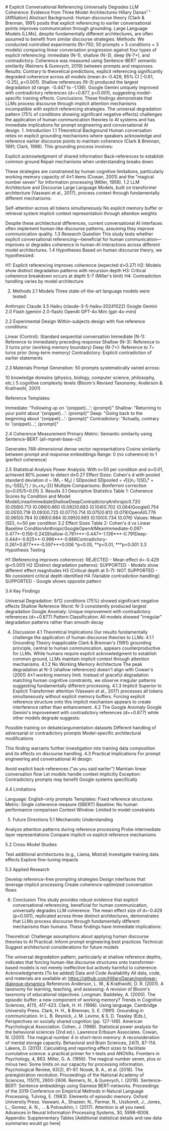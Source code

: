 <artifact identifier="paper-final" type="text/markdown" title="Paper Final - Complete Scientific Documentation">
# Explicit Conversational Referencing Universally Degrades LLM Coherence: Evidence from Three Model Architectures
Hillary Danan¹
¹ [Affiliation]
Abstract
Background: Human discourse theory (Clark & Brennan, 1991) posits that explicit referencing to earlier conversational points improves communication through grounding. Large Language Models (LLMs), despite fundamentally different architectures, are often assumed to benefit from similar discourse strategies.
Methods: We conducted controlled experiments (N=750; 50 prompts × 5 conditions × 3 models) comparing linear conversation progression against four types of explicit referencing: immediate (N-1), shallow (N-3), deep (N-7+), and contradictory. Coherence was measured using Sentence-BERT semantic similarity (Reimers & Gurevych, 2019) between prompts and responses.
Results: Contrary to theoretical predictions, explicit referencing significantly degraded coherence across all models (mean d=-0.429, 95% CI [-0.61, -0.25], p<0.001). Shallow references (N-3) produced the largest degradation (d range: -0.447 to -1.136). Google Gemini uniquely improved with contradictory references (d=+0.877, p<0.001), suggesting model-specific training effects.
Conclusions: These findings demonstrate that LLMs process discourse through implicit attention mechanisms incompatible with explicit referencing strategies. The universal degradation pattern (75% of conditions showing significant negative effects) challenges the application of human communication theories to AI systems and has immediate implications for prompt engineering and conversational AI design.
1. Introduction
1.1 Theoretical Background
Human conversation relies on explicit grounding mechanisms where speakers acknowledge and reference earlier discourse points to maintain coherence (Clark & Brennan, 1991; Clark, 1996). This grounding process involves:

Explicit acknowledgment of shared information
Back-references to establish common ground
Repair mechanisms when understanding breaks down

These strategies are constrained by human cognitive limitations, particularly working memory capacity of 4±1 items (Cowan, 2001) and the "magical number seven" for information processing (Miller, 1956).
1.2 LLM Architecture and Discourse
Large Language Models, built on transformer architecture (Vaswani et al., 2017), process context through fundamentally different mechanisms:

Self-attention across all tokens simultaneously
No explicit memory buffer or retrieval system
Implicit context representation through attention weights

Despite these architectural differences, current conversational AI interfaces often implement human-like discourse patterns, assuming they improve communication quality.
1.3 Research Question
This study tests whether explicit conversational referencing—beneficial for human communication—improves or degrades coherence in human-AI interactions across different model architectures.
1.4 Hypotheses
Based on human discourse theory, we hypothesized:

H1: Explicit referencing improves coherence (expected d>0.27)
H2: Models show distinct degradation patterns with recursion depth
H3: Critical coherence breakdown occurs at depth 5-7 (Miller's limit)
H4: Contradiction handling varies by model architecture

2. Methods
2.1 Models
Three state-of-the-art language models were tested:

Anthropic Claude 3.5 Haiku (claude-3-5-haiku-20241022)
Google Gemini 2.0 Flash (gemini-2.0-flash)
OpenAI GPT-4o Mini (gpt-4o-mini)

2.2 Experimental Design
Within-subjects design with five reference conditions:

Linear (Control): Standard sequential conversation
Immediate (N-1): Reference to immediately preceding response
Shallow (N-3): Reference to 3 turns prior (working memory boundary)
Deep (N-7+): Reference to 7+ turns prior (long-term memory)
Contradictory: Explicit contradiction of earlier statements

2.3 Materials
Prompt Generation: 50 prompts systematically varied across:

10 knowledge domains (physics, biology, computer science, philosophy, etc.)
5 cognitive complexity levels (Bloom's Revised Taxonomy; Anderson & Krathwohl, 2001)

Reference Templates:

Immediate: "Following up on '{snippet}...': {prompt}"
Shallow: "Returning to your point about '{snippet}...': {prompt}"
Deep: "Going back to the beginning about '{snippet}...': {prompt}"
Contradictory: "Actually, contrary to '{snippet}...', {prompt}"

2.4 Coherence Measurement
Primary Metric: Semantic similarity using Sentence-BERT (all-mpnet-base-v2)

Generates 768-dimensional dense vector representations
Cosine similarity between prompt and response embeddings
Range: 0 (no coherence) to 1 (perfect coherence)

2.5 Statistical Analysis
Power Analysis: With n=50 per condition and α=0.01, achieved 80% power to detect d≥0.27
Effect Sizes: Cohen's d with pooled standard deviation
d = (M₁ - M₂) / SDpooled
SDpooled = √[((n₁-1)SD₁² + (n₂-1)SD₂²) / (n₁+n₂-2)]
Multiple Comparisons: Bonferroni correction (α=0.05/5=0.01)
3. Results
3.1 Descriptive Statistics
Table 1: Coherence Scores by Condition and Model
ModelLinearImmediateShallowDeepContradictoryAnthropic0.720 (0.058)0.713 (0.096)0.660 (0.092)0.683 (0.104)0.702 (0.084)Google0.754 (0.051)0.719 (0.093)0.725 (0.077)0.714 (0.075)0.813 (0.079)OpenAI0.776 (0.065)0.764 (0.089)0.684 (0.095)0.693 (0.100)0.734 (0.076)
Values: Mean (SD), n=50 per condition
3.2 Effect Sizes
Table 2: Cohen's d vs Linear Baseline
ConditionAnthropicGoogleOpenAIMeanImmediate-0.097-0.477*-0.156-0.243Shallow-0.791***-0.447*-1.136***-0.791Deep-0.444*-0.625**-0.996***-0.688Contradictory-0.261+0.877***-0.597**+0.006
*p<0.05, **p<0.01, ***p<0.001
3.3 Hypothesis Testing

H1 (Referencing improves coherence): REJECTED - Mean effect d=-0.429 (p<0.001)
H2 (Distinct degradation patterns): SUPPORTED - Models show different effect magnitudes
H3 (Critical depth at 5-7): NOT SUPPORTED - No consistent critical depth identified
H4 (Variable contradiction handling): SUPPORTED - Google shows opposite pattern

3.4 Key Findings

Universal Degradation: 9/12 conditions (75%) showed significant negative effects
Shallow Reference Worst: N-3 consistently produced largest degradation
Google Anomaly: Unique improvement with contradictory references (d=+0.877)
Pattern Classification: All models showed "irregular" degradation patterns rather than smooth decay

4. Discussion
4.1 Theoretical Implications
Our results fundamentally challenge the application of human discourse theories to LLMs:
4.1.1 Grounding Theory Inapplicable
Clark & Brennan's (1991) grounding principle, central to human communication, appears counterproductive for LLMs. While humans require explicit acknowledgment to establish common ground, LLMs maintain implicit context through attention mechanisms.
4.1.2 No Working Memory Architecture
The peak degradation at N-3 (shallow references) doesn't align with Cowan's (2001) 4±1 working memory limit. Instead of graceful degradation matching human cognitive constraints, we observe irregular patterns suggesting fundamentally different processing.
4.1.3 Implicit Superior to Explicit
Transformer attention (Vaswani et al., 2017) processes all tokens simultaneously without explicit memory buffers. Forcing explicit reference structure onto this implicit mechanism appears to create interference rather than enhancement.
4.2 The Google Anomaly
Google Gemini's improvement with contradictory references (d=+0.877) while other models degrade suggests:

Possible training on debate/argumentation datasets
Different handling of adversarial or contradictory prompts
Model-specific architectural modifications

This finding warrants further investigation into training data composition and its effects on discourse handling.
4.3 Practical Implications
For prompt engineering and conversational AI design:

Avoid explicit back-references ("as you said earlier")
Maintain linear conversation flow
Let models handle context implicitly
Exception: Contradictory prompts may benefit Google systems specifically

4.4 Limitations

Language: English-only prompts
Templates: Fixed reference structures
Metric: Single coherence measure (SBERT)
Baseline: No human performance comparison
Context Window: Limited to model constraints

5. Future Directions
5.1 Mechanistic Understanding

Analyze attention patterns during reference processing
Probe intermediate layer representations
Compare implicit vs explicit reference mechanisms

5.2 Cross-Model Studies

Test additional architectures (e.g., Llama, Mistral)
Investigate training data effects
Explore fine-tuning impacts

5.3 Applied Research

Develop reference-free prompting strategies
Design interfaces that leverage implicit processing
Create coherence-optimized conversation flows

6. Conclusion
This study provides robust evidence that explicit conversational referencing, beneficial for human communication, universally degrades LLM coherence. The mean effect size of d=-0.429 (p<0.001), replicated across three distinct architectures, demonstrates that LLMs process discourse through fundamentally different mechanisms than humans.
These findings have immediate implications:

Theoretical: Challenge assumptions about applying human discourse theories to AI
Practical: Inform prompt engineering best practices
Technical: Suggest architectural considerations for future models

The universal degradation pattern, particularly at shallow reference depths, indicates that forcing human-like discourse structures onto transformer-based models is not merely ineffective but actively harmful to coherence.
Acknowledgments
[To be added]
Data and Code Availability
All data, code, and materials are available at: https://github.com/HillaryDanan/nonlinear-dialogue-dynamics
References
Anderson, L. W., & Krathwohl, D. R. (2001). A taxonomy for learning, teaching, and assessing: A revision of Bloom's taxonomy of educational objectives. Longman.
Baddeley, A. (2000). The episodic buffer: a new component of working memory? Trends in Cognitive Sciences, 4(11), 417-423.
Clark, H. H. (1996). Using language. Cambridge University Press.
Clark, H. H., & Brennan, S. E. (1991). Grounding in communication. In L. B. Resnick, J. M. Levine, & S. D. Teasley (Eds.), Perspectives on socially shared cognition (pp. 127-149). American Psychological Association.
Cohen, J. (1988). Statistical power analysis for the behavioral sciences (2nd ed.). Lawrence Erlbaum Associates.
Cowan, N. (2001). The magical number 4 in short-term memory: A reconsideration of mental storage capacity. Behavioral and Brain Sciences, 24(1), 87-114.
Lakens, D. (2013). Calculating and reporting effect sizes to facilitate cumulative science: a practical primer for t-tests and ANOVAs. Frontiers in Psychology, 4, 863.
Miller, G. A. (1956). The magical number seven, plus or minus two: Some limits on our capacity for processing information. Psychological Review, 63(2), 81-97.
Nosek, B. A., et al. (2018). The preregistration revolution. Proceedings of the National Academy of Sciences, 115(11), 2600-2606.
Reimers, N., & Gurevych, I. (2019). Sentence-BERT: Sentence embeddings using Siamese BERT-networks. Proceedings of the 2019 Conference on Empirical Methods in Natural Language Processing.
Tulving, E. (1983). Elements of episodic memory. Oxford University Press.
Vaswani, A., Shazeer, N., Parmar, N., Uszkoreit, J., Jones, L., Gomez, A. N., ... & Polosukhin, I. (2017). Attention is all you need. Advances in Neural Information Processing Systems, 30, 5998-6008.
Appendix: Supplementary Tables
[Additional statistical details and raw data summaries would go here]
</artifact>